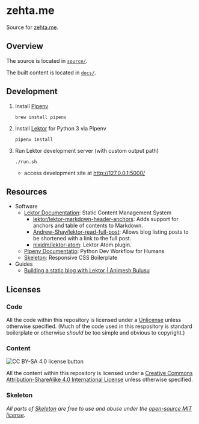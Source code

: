 # zehta.me

Source for [zehta.me][zehta-me].

[zehta-me]: https://zehta.me/


## Overview

The source is located in [`source/`](source/).

The built content is located in [`docs/`](docs/).


## Development

1. Install [Pipenv][pipenv]
    ```shell
    brew install pipenv
    ```
2. Install [Lektor][lektor] for Python 3 via Pipenv
    ```shell
    pipenv install
    ```
3. Run Lektor development server (with custom output path)
    ```shell
    ./run.sh
    ```
   - access development site at http://127.0.0.1:5000/

[pipenv]: https://docs.pipenv.org/en/latest/
[lektor]: https://www.getlektor.com/docs/


## Resources

- Software
  - [Lektor Documentation][lektor]: Static Content Management System
    - [lektor/lektor-markdown-header-anchors][md-header]: Adds support for
      anchors and table of contents to Markdown.
    - [Andrew-Shay/lektor-read-full-post][read-full]: Allows blog listing posts
      to be shortened with a link to the full post.
    - [nixjdm/lektor-atom][atom]: Lektor Atom plugin.
  - [Pipenv Documentatio][pipenv]: Python Dev Workflow for Humans
  - [Skeleton][skeleton]: Responsive CSS Boilerplate
- Guides
  - [Building a static blog with Lektor | Animesh Bulusu][building]

[md-header]: https://github.com/lektor/lektor-markdown-header-anchors
[read-full]: https://github.com/Andrew-Shay/lektor-read-full-post
[atom]: https://github.com/nixjdm/lektor-atom
[skeleton]: http://getskeleton.com/
[building]: https://animesh.blog/building-a-static-blog-with-lektor/


## Licenses


### Code

All the code within this repository is licensed under a [Unlicense][unlicense]
unless otherwise specified. (Much of the code used in this respository is
standard boilerplate or otherwise *should* be too simple and obvious to
copyright.)

[unlicense]:https://unlicense.org/ "Unlicense.org » Unlicense Yourself: Set Your Code Free"


### Content

![CC BY-SA 4.0 license button][cc-by-sa-png]

All the content within this repository is licensed under a [Creative Commons 
Attribution-ShareAlike 4.0 International License][cc-by-sa] unless otherwise
specified.

[cc-by-sa-png]: https://licensebuttons.net/l/by-sa/4.0/88x31.png "CC BY-SA 4.0 license button"
[cc-by-sa]: https://creativecommons.org/licenses/by-sa/4.0/ "Creative Commons — Attribution-ShareAlike 4.0 International — CC BY-SA 4.0"


### Skeleton

*All parts of [Skeleton][skeleton-gh] are free to use and abuse under the
[open-source MIT license][mit].*

[skeleton-gh]: https://github.com/dhg/Skeleton
[mit]: https://github.com/dhg/Skeleton/blob/master/LICENSE.md
